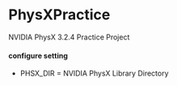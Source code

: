 PhysXPractice
=============

NVIDIA PhysX 3.2.4 Practice Project 

#### configure setting
* PHSX_DIR = NVIDIA PhysX Library Directory

